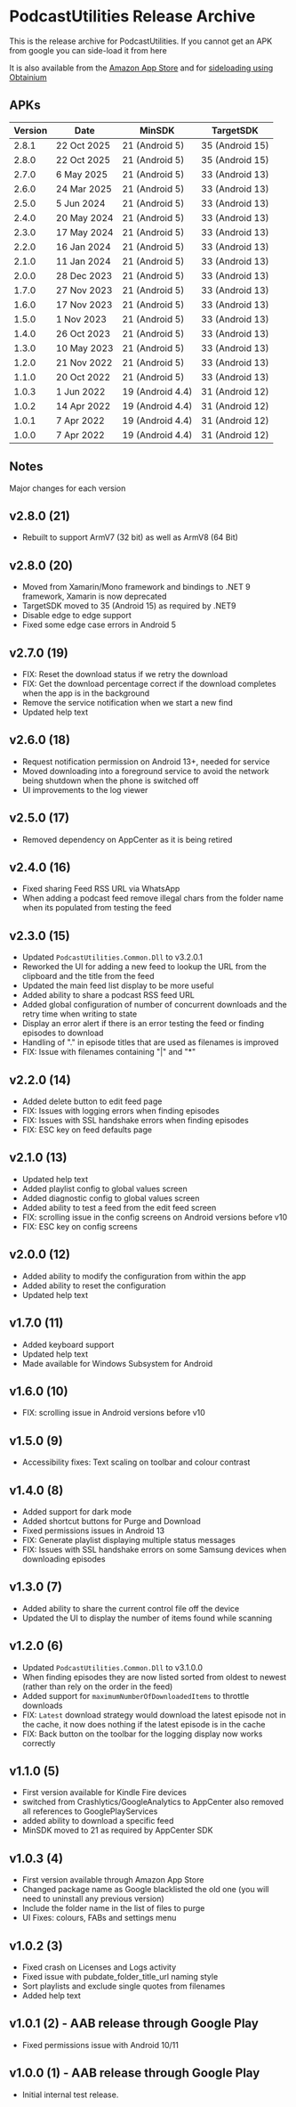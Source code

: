 # PodcastUtilities Release Archive
This is the release archive for PodcastUtilities. If you cannot get an APK from google you can side-load it from here

It is also available from the [Amazon App Store](https://www.amazon.com/dp/B0BG7SZJTL/) and for [sideloading using Obtainium](https://derekwilson.net/static/obtainium.html)

## APKs

| Version | Date        | MinSDK           | TargetSDK
| ------- | ----------- | ---------------- | ---------------
| 2.8.1   | 22 Oct 2025 | 21 (Android 5)   | 35 (Android 15)
| 2.8.0   | 22 Oct 2025 | 21 (Android 5)   | 35 (Android 15)
| 2.7.0   | 6 May 2025  | 21 (Android 5)   | 33 (Android 13)
| 2.6.0   | 24 Mar 2025 | 21 (Android 5)   | 33 (Android 13)
| 2.5.0   | 5 Jun 2024  | 21 (Android 5)   | 33 (Android 13)
| 2.4.0   | 20 May 2024 | 21 (Android 5)   | 33 (Android 13)
| 2.3.0   | 17 May 2024 | 21 (Android 5)   | 33 (Android 13)
| 2.2.0   | 16 Jan 2024 | 21 (Android 5)   | 33 (Android 13)
| 2.1.0   | 11 Jan 2024 | 21 (Android 5)   | 33 (Android 13)
| 2.0.0   | 28 Dec 2023 | 21 (Android 5)   | 33 (Android 13)
| 1.7.0   | 27 Nov 2023 | 21 (Android 5)   | 33 (Android 13)
| 1.6.0   | 17 Nov 2023 | 21 (Android 5)   | 33 (Android 13)
| 1.5.0   | 1 Nov 2023  | 21 (Android 5)   | 33 (Android 13)
| 1.4.0   | 26 Oct 2023 | 21 (Android 5)   | 33 (Android 13)
| 1.3.0   | 10 May 2023 | 21 (Android 5)   | 33 (Android 13)
| 1.2.0   | 21 Nov 2022 | 21 (Android 5)   | 33 (Android 13)
| 1.1.0   | 20 Oct 2022 | 21 (Android 5)   | 33 (Android 13)
| 1.0.3   | 1 Jun 2022  | 19 (Android 4.4) | 31 (Android 12)
| 1.0.2   | 14 Apr 2022 | 19 (Android 4.4) | 31 (Android 12)
| 1.0.1   | 7 Apr 2022  | 19 (Android 4.4) | 31 (Android 12)
| 1.0.0   | 7 Apr 2022  | 19 (Android 4.4) | 31 (Android 12)

## Notes

Major changes for each version

## v2.8.0 (21)
- Rebuilt to support ArmV7 (32 bit) as well as ArmV8 (64 Bit)


## v2.8.0 (20)
- Moved from Xamarin/Mono framework and bindings to .NET 9 framework, Xamarin is now deprecated
- TargetSDK moved to 35 (Android 15) as required by .NET9
- Disable edge to edge support
- Fixed some edge case errors in Android 5


## v2.7.0 (19)
- FIX: Reset the download status if we retry the download
- FIX: Get the download percentage correct if the download completes when the app is in the background
- Remove the service notification when we start a new find
- Updated help text

## v2.6.0 (18)
- Request notification permission on Android 13+, needed for service
- Moved downloading into a foreground service to avoid the network being shutdown when the phone is switched off
- UI improvements to the log viewer

## v2.5.0 (17)
- Removed dependency on AppCenter as it is being retired

## v2.4.0 (16)
- Fixed sharing Feed RSS URL via WhatsApp
- When adding a podcast feed remove illegal chars from the folder name when its populated from testing the feed

## v2.3.0 (15)
- Updated `PodcastUtilities.Common.Dll` to v3.2.0.1
- Reworked the UI for adding a new feed to lookup the URL from the clipboard and the title from the feed
- Updated the main feed list display to be more useful
- Added ability to share a podcast RSS feed URL
- Added global configuration of number of concurrent downloads and the retry time when writing to state
- Display an error alert if there is an error testing the feed or finding episodes to download
- Handling of "." in episode titles that are used as filenames is improved
- FIX: Issue with filenames containing "|" and "*"

## v2.2.0 (14)
- Added delete button to edit feed page
- FIX: Issues with logging errors when finding episodes
- FIX: Issues with SSL handshake errors when finding episodes
- FIX: ESC key on feed defaults page

## v2.1.0 (13)
- Updated help text
- Added playlist config to global values screen
- Added diagnostic config to global values screen
- Added ability to test a feed from the edit feed screen
- FIX: scrolling issue in the config screens on Android versions before v10
- FIX: ESC key on config screens

## v2.0.0 (12)
- Added ability to modify the configuration from within the app
- Added ability to reset the configuration
- Updated help text

## v1.7.0 (11)
- Added keyboard support
- Updated help text
- Made available for Windows Subsystem for Android

## v1.6.0 (10)
- FIX: scrolling issue in Android versions before v10

## v1.5.0 (9)
- Accessibility fixes: Text scaling on toolbar and colour contrast

## v1.4.0 (8)
- Added support for dark mode
- Added shortcut buttons for Purge and Download
- Fixed permissions issues in Android 13
- FIX: Generate playlist displaying multiple status messages
- FIX: Issues with SSL handshake errors on some Samsung devices when downloading episodes

## v1.3.0 (7)
- Added ability to share the current control file off the device
- Updated the UI to display the number of items found while scanning

## v1.2.0 (6)
- Updated `PodcastUtilities.Common.Dll` to v3.1.0.0
- When finding episodes they are now listed sorted from oldest to newest (rather than rely on the order in the feed)
- Added support for `maximumNumberOfDownloadedItems` to throttle downloads
- FIX: `Latest` download strategy would download the latest episode not in the cache, it now does nothing if the latest episode is in the cache 
- FIX: Back button on the toolbar for the logging display now works correctly

## v1.1.0 (5)
- First version available for Kindle Fire devices
- switched from Crashlytics/GoogleAnalytics to AppCenter also removed all references to GooglePlayServices
- added ability to download a specific feed
- MinSDK moved to 21 as required by AppCenter SDK

## v1.0.3 (4)
- First version available through Amazon App Store
- Changed package name as Google blacklisted the old one (you will need to uninstall any previous version)
- Include the folder name in the list of files to purge
- UI Fixes: colours, FABs and settings menu

## v1.0.2 (3)
- Fixed crash on Licenses and Logs activity
- Fixed issue with pubdate_folder_title_url naming style
- Sort playlists and exclude single quotes from filenames
- Added help text

## v1.0.1 (2) - AAB release through Google Play
- Fixed permissions issue with Android 10/11

## v1.0.0 (1) - AAB release through Google Play
- Initial internal test release.




